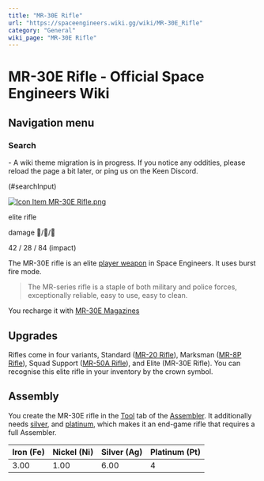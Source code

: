 ```yaml
---
title: "MR-30E Rifle"
url: "https://spaceengineers.wiki.gg/wiki/MR-30E_Rifle"
category: "General"
wiki_page: "MR-30E Rifle"
---
```


# MR-30E Rifle - Official Space Engineers Wiki

## Navigation menu

### Search

\- A wiki theme migration is in progress. If you notice any oddities, please reload the page a bit later, or ping us on the Keen Discord.

(#searchInput)

[![Icon Item MR-30E Rifle.png](https://spaceengineers.wiki.gg/images/thumb/8/8a/Icon_Item_MR-30E_Rifle.png/100px-Icon_Item_MR-30E_Rifle.png?201526)](https://spaceengineers.wiki.gg/wiki/File:Icon_Item_MR-30E_Rifle.png)

elite rifle

damage 🚀/🧍/🧑

42 / 28 / 84 (impact)

The MR-30E rifle is an elite [player weapon](https://spaceengineers.wiki.gg/wiki/Character_Weapons "Character Weapons") in Space Engineers. It uses burst fire mode.

> The MR-series rifle is a staple of both military and police forces, exceptionally reliable, easy to use, easy to clean.

You recharge it with [MR-30E Magazines](https://spaceengineers.wiki.gg/wiki/MR-30E_Magazine "MR-30E Magazine")

## Upgrades

Rifles come in four variants, Standard ([MR-20 Rifle](https://spaceengineers.wiki.gg/wiki/MR-20_Rifle "MR-20 Rifle")), Marksman ([MR-8P Rifle](https://spaceengineers.wiki.gg/wiki/MR-8P_Rifle "MR-8P Rifle")), Squad Support ([MR-50A Rifle](https://spaceengineers.wiki.gg/wiki/MR-50A_Rifle "MR-50A Rifle")), and Elite (MR-30E Rifle). You can recognise this elite rifle in your inventory by the crown symbol.

## Assembly

You create the MR-30E rifle in the [Tool](https://spaceengineers.wiki.gg/wiki/Tool "Tool") tab of the [Assembler](https://spaceengineers.wiki.gg/wiki/Assembler "Assembler"). It additionally needs [silver](https://spaceengineers.wiki.gg/wiki/Silver_Ingot "Silver Ingot"), and [platinum](https://spaceengineers.wiki.gg/wiki/Platinum_Ingot "Platinum Ingot"), which makes it an end-game rifle that requires a full Assembler.

| Iron (Fe) | Nickel (Ni) | Silver (Ag) | Platinum (Pt) |
| --- | --- | --- | --- |
| 3.00 | 1.00 | 6.00 | 4   |
